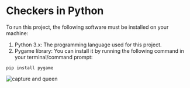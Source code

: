 # Checkers in Python

To run this project, the following software must be installed on your machine:
1. Python 3.x: The programming language used for this project.
2. Pygame library: You can install it by running the following command in your terminal/command prompt:
```
pip install pygame
```

![capture and queen](https://i.giphy.com/media/UWjunJQ4PGrCydgL7z/giphy.webp)
